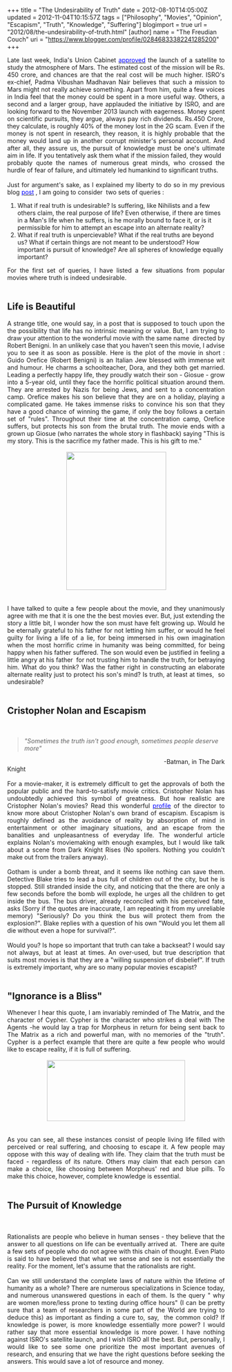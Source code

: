 +++
title = "The Undesirability of Truth"
date = 2012-08-10T14:05:00Z
updated = 2012-11-04T10:15:57Z
tags = ["Philosophy", "Movies", "Opinion", "Escapism", "Truth", "Knowledge", "Suffering"]
blogimport = true 
url = "2012/08/the-undesirability-of-truth.html"
[author]
	name = "The Freudian Couch"
	uri = "https://www.blogger.com/profile/02846833382241285200"
+++

<div dir="ltr" style="text-align: left;" trbidi="on">
<div style="text-align: justify;">
Late last week, India's Union Cabinet <a href="http://tech2.in.com/news/science-and-technology/cabinet-approves-isros-mission-to-mars/356512" target="_blank"><span style="color: blue;">approved</span></a> the launch of a satellite to study the atmosphere of Mars. The estimated cost of the mission will be Rs. 450 crore, and chances are that the real cost will be much higher. ISRO's ex-chief, Padma Vibushan Madhavan Nair believes that such a mission to Mars might not really achieve something. Apart from him, quite a few voices in India feel that the money could be spent in a more useful way. Others, a second and a larger group, have applauded the initiative by ISRO, and are looking forward to the November 2013 launch with eagerness. Money spent on scientific pursuits, they argue, always pay rich dividends. Rs.450 Crore, they calculate, is roughly 40% of the money lost in the 2G scam. Even if the money is not spent in research, they reason, it is highly probable that the money would land up in another corrupt minister's personal account. And after all, they assure us, the pursuit of knowledge must be one's ultimate aim in life. If you tentatively ask them what if the mission failed, they would &nbsp; probably quote the names of numerous great minds, who crossed the hurdle of fear of failure, and ultimately led humankind to significant truths.</div>
<div style="text-align: justify;">
<br /></div>
<div style="text-align: justify;">
Just for argument's sake, as I explained my liberty to do so in my previous blog<span style="color: blue;"> <a href="http://www.adarsh89.blogspot.in/2012/08/the-important-of-being-fickle-minded.html" target="_blank"><span style="color: blue;">post</span></a></span> , I am going to consider &nbsp;two sets of queries :</div>
<ol style="text-align: left;">
<li>What if real truth is undesirable? Is&nbsp;suffering, like Nihilists and a few others claim, the real purpose of life? Even otherwise, if there are times in a Man's life when he suffers, is he morally bound to face it, or is it permissible for him to attempt an escape into an alternate reality?</li>
<li>What if real truth is&nbsp;unpercievable? What if the real truths are beyond us? What if certain things are not meant to be understood? How important is pursuit of knowledge? Are all spheres of knowledge equally important?</li>
</ol>
<div style="text-align: justify;">
For the first set of queries, I have listed a few situations from popular movies where truth is indeed undesirable.</div>
<br />
<h2>
Life is Beautiful</h2>
<div style="text-align: justify;">
A strange title, one would say, in a post that is supposed to touch upon the the possibility that life has no intrinsic meaning or value. But, I am trying to draw your attention to the wonderful movie with the same name &nbsp;directed by Robert Benigni. In an unlikely case that you haven't seen this movie, I advise you to see it as soon as possible. Here is the plot of the movie in short : Guido Orefice (Robert Benigni) is an Italian Jew blessed with immense wit and humour. He charms a schoolteacher, Dora, and they both get married. Leading a perfectly happy life, they proudly watch their son - Giosue - grow into a 5-year old, until they face the horrific political situation around them. They are arrested by Nazis for being Jews, and sent to a concentration camp. Orefice makes his son believe that they are on a holiday, playing a complicated game. He takes immense risks to convince his son that they have a good chance of winning the game, if only the boy follows a certain set of "rules". Throughout their time at the concentration camp, Orefice suffers, but protects his son from the brutal truth. The movie ends with a grown up Giosue (who narrates the whole story in flashback) saying "This is my story. This is the sacrifice my father made. This is his gift to me."</div>
<br />
<div class="separator" style="clear: both; text-align: center;">
<a href="https://blogger.googleusercontent.com/img/b/R29vZ2xl/AVvXsEjcr6GLG7CsOnxCKxGiBDdREnxbZZtHAsgAjDBK7XAJUDyYIKbJjabU-OEo9i0kG3hIzHSMlOAaiKs30XKi5C_HhOPfaQiPZMZMh0_s19ZJ-QGC5c6DdQ-WVAqKp1QlvhLHsbPVU0rQbdHn/s1600/LifeisBeatiful.jpg" imageanchor="1" style="margin-left: 1em; margin-right: 1em;"><img border="0" height="320" src="https://blogger.googleusercontent.com/img/b/R29vZ2xl/AVvXsEjcr6GLG7CsOnxCKxGiBDdREnxbZZtHAsgAjDBK7XAJUDyYIKbJjabU-OEo9i0kG3hIzHSMlOAaiKs30XKi5C_HhOPfaQiPZMZMh0_s19ZJ-QGC5c6DdQ-WVAqKp1QlvhLHsbPVU0rQbdHn/s320/LifeisBeatiful.jpg" width="231" /></a></div>
<br />
<br />
<div style="text-align: justify;">
I have talked to quite a few people about the movie, and they unanimously agree with me that it is one the the best movies ever. But, just extending the story a little bit, I wonder how the son must have felt growing up. Would he be eternally grateful to his father for not letting him suffer, or would he feel guilty for living a life of a lie, for being immersed in his own imagination when the most horrific crime in humanity was being committed, for being happy when his father suffered. The son would even be justified in feeling a little angry at his father &nbsp;for not trusting him to handle the truth, for betraying him. What do you think? Was the father right in constructing an elaborate alternate reality just to protect his son's mind? Is truth, at least at times, &nbsp;so undesirable?</div>
<br />
<h2>
Cristopher Nolan and Escapism</h2>
<br />
<blockquote class="tr_bq">
<i>"Sometimes the truth isn't good enough, sometimes people deserve more"</i></blockquote>
<div style="text-align: justify;">
&nbsp; &nbsp; &nbsp; &nbsp; &nbsp; &nbsp; &nbsp; &nbsp; &nbsp; &nbsp; &nbsp; &nbsp; &nbsp; &nbsp; &nbsp; &nbsp; &nbsp; &nbsp; &nbsp; &nbsp; &nbsp; &nbsp; &nbsp; &nbsp; &nbsp; &nbsp; &nbsp; &nbsp; &nbsp; &nbsp; &nbsp; &nbsp; &nbsp; &nbsp; &nbsp; &nbsp; &nbsp; &nbsp; &nbsp; &nbsp; &nbsp; &nbsp; &nbsp; &nbsp;-Batman, in The Dark Knight</div>
<br />
<div style="text-align: justify;">
For a movie-maker, it is extremely difficult to get the approvals of both the popular public and the hard-to-satisfy movie critics. Cristopher Nolan has undoubtedly achieved this symbol of greatness. But how realistic are Cristopher Nolan's movies? Read this wonderful <a href="http://www.readability.com/read?url=http%3A//www.bfi.org.uk/news/sightsound/christopher-nolan-escape-artist" target="_blank"><span style="color: blue;">profile</span></a>&nbsp;of the director to know more about Cristopher Nolan's own brand of escapism. Escapism is roughly defined as the avoidance of reality by absorption of mind in entertainment or other imaginary situations, and an escape from the banalities and&nbsp;unpleasantness&nbsp;of everyday life. The wonderful article explains Nolan's moviemaking with enough examples, but I&nbsp;would&nbsp;like talk about a scene from Dark Knight Rises (No spoilers. Nothing you couldn't make out from the trailers anyway).</div>
<div style="text-align: justify;">
<br /></div>
<div style="text-align: justify;">
Gotham is under a bomb threat, and it seems like nothing can save them. Detective Blake tries to lead a bus full of children out of the city, but he is stopped. Still stranded inside the city, and noticing that the there are only a few seconds before the bomb will explode, he urges all the children to get inside the bus. The bus driver, already reconciled with his&nbsp;perceived&nbsp;fate, asks&nbsp;(Sorry if the quotes are inaccurate, I am repeating it from my unreliable memory)&nbsp;"Seriously? Do you think the bus will protect them from the explosion?". Blake replies with a question of his own "Would you let them all die without even a hope for survival?".</div>
<div style="text-align: justify;">
<br /></div>
<div style="text-align: justify;">
Would you? Is hope so important that truth can take a backseat? I would say not always, but at least at times. An over-used, but true description that suits most movies is that they are a "willing suspension of disbelief". If truth is extremely important, why are so many popular movies escapist?</div>
<br />
<h2>
"Ignorance is a Bliss"</h2>
<div style="text-align: justify;">
Whenever I hear this quote, I am invariably reminded of The Matrix, and the character of Cypher. Cypher is the character who strikes a deal with The Agents -he would lay a trap for Morpheus in return for being sent back to The Matrix as a rich and powerful man, with no memories of the "truth". Cypher is a perfect example that there are quite a few people who would like to escape reality, if it is full of suffering.</div>
<br />
<div class="separator" style="clear: both; text-align: center;">
<a href="https://blogger.googleusercontent.com/img/b/R29vZ2xl/AVvXsEj54Z6fKo9W4POp7HGL-yl8EXMkYSQJc0rWjzRrqL5hfkClrGuXiKccZmVX7DXD7Q2k-hrkphrBs770dHK9ojjv5KfT89sKIRiVmrFsBqd-ZR06rZacThMmrnGXXWxPAKuEGmbsYvz0KfID/s1600/Cypher.png" imageanchor="1" style="margin-left: 1em; margin-right: 1em;"><img border="0" height="141" src="https://blogger.googleusercontent.com/img/b/R29vZ2xl/AVvXsEj54Z6fKo9W4POp7HGL-yl8EXMkYSQJc0rWjzRrqL5hfkClrGuXiKccZmVX7DXD7Q2k-hrkphrBs770dHK9ojjv5KfT89sKIRiVmrFsBqd-ZR06rZacThMmrnGXXWxPAKuEGmbsYvz0KfID/s320/Cypher.png" width="320" /></a></div>
<br />
<br />
<div style="text-align: justify;">
As you can see, all these instances consist of people living life filled with perceived&nbsp;or real suffering, and choosing to escape it. A few people may oppose with this way of dealing with life. They claim that the truth must be faced - regardless of its nature. Others may claim that each person can make a choice, like choosing between Morpheus' red and blue pills. To make this choice, however, complete knowledge is essential.</div>
<br />
<h2>
The Pursuit of Knowledge</h2>
<br />
<br />
<div style="text-align: justify;">
Rationalists are people who believe in human senses - they believe that the answer to all questions on life can be eventually arrived at. &nbsp;There are quite a few sets of people who do not agree with this chain of thought. Even Plato is said to have believed that what we sense and see is not essentially the reality. For the moment, let's assume that the rationalists are right.</div>
<div style="text-align: justify;">
<br /></div>
<div style="text-align: justify;">
Can we still understand the complete laws of nature within the lifetime of humanity as a whole? There are numerous specializations in Science today, and numerous unanswered questions in each of them. Is the query " why are women more/less prone to texting during office hours" (I can be pretty sure that a team of researchers in some part of the World are trying to deduce this) as important as finding a cure to, say, &nbsp;the common cold? If knowledge is power, is more knowledge essentially more power? I would rather say that more essential knowledge is more power. I have nothing against ISRO's&nbsp;satellite&nbsp;launch, and I wish ISRO all the best. But, personally, I would like to see some one prioritize the most important avenues of research, and ensuring that we have the right questions before seeking the answers. This would save a lot of resource and money.</div>
</div>

